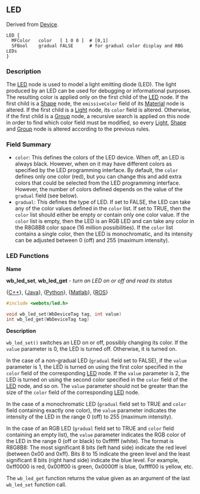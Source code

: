## LED

Derived from [Device](device.md).

```
LED {
  MFColor   color   [ 1 0 0 ]  # [0,1]
  SFBool    gradual FALSE      # for gradual color display and RBG LEDs
}
```

### Description

The [LED](#led) node is used to model a light emitting diode (LED). The light
produced by an LED can be used for debugging or informational purposes. The
resulting color is applied only on the first child of the [LED](#led) node. If
the first child is a [Shape](shape.md) node, the `emissiveColor` field of its
[Material](material.md) node is altered. If the first child is a
[Light](light.md) node, its `color` field is altered. Otherwise, if the first
child is a [Group](group.md) node, a recursive search is applied on this node in
order to find which color field must be modified, so every [Light](light.md),
[Shape](shape.md) and [Group](group.md) node is altered according to the
previous rules.

### Field Summary

- `color`: This defines the colors of the LED device. When off, an LED is always
black. However, when on it may have different colors as specified by the LED
programming interface. By default, the `color` defines only one color (red), but
you can change this and add extra colors that could be selected from the LED
programming interface. However, the number of colors defined depends on the
value of the `gradual` field (see below).
- `gradual`: This defines the type of LED. If set to FALSE, the LED can take any
of the color values defined in the `color` list. If set to TRUE, then the
`color` list should either be empty or contain only one color value. If the
`color` list is empty, then the LED is an RGB LED and can take any color in the
R8G8B8 color space (16 million possibilities). If the `color` list contains a
single color, then the LED is monochromatic, and its intensity can be adjusted
between 0 (off) and 255 (maximum intensity).

### LED Functions

**Name**

**wb\_led\_set**, **wb\_led\_get** - *turn an LED on or off and read its status*

{[C++](cpp-api.md#cpp_led)}, {[Java](java-api.md#java_led)}, {[Python](python-api.md#python_led)}, {[Matlab](matlab-api.md#matlab_led)}, {[ROS](ros-api.md)}

``` c
#include <webots/led.h>

void wb_led_set(WbDeviceTag tag, int value)
int wb_led_get(WbDeviceTag tag)
```

**Description**

`wb_led_set()` switches an LED on or off, possibly changing its color. If the
`value` parameter is 0, the LED is turned off. Otherwise, it is turned on.

In the case of a non-gradual LED (`gradual` field set to FALSE), if the `value`
parameter is 1, the LED is turned on using the first color specified in the
`color` field of the corresponding [LED](#led) node. If the `value` parameter is
2, the LED is turned on using the second color specified in the `color` field of
the [LED](#led) node, and so on. The `value` parameter should not be greater
than the size of the `color` field of the corresponding [LED](#led) node.

In the case of a monochromatic LED (`gradual` field set to TRUE and `color`
field containing exactly one color), the `value` parameter indicates the
intensity of the LED in the range 0 (off) to 255 (maximum intensity).

In the case of an RGB LED (`gradual` field set to TRUE and `color` field
containing an empty list), the `value` parameter indicates the RGB color of the
LED in the range 0 (off or black) to 0xffffff (white). The format is R8G8B8: The
most significant 8 bits (left hand side) indicate the red level (between 0x00
and 0xff). Bits 8 to 15 indicate the green level and the least significant 8
bits (right hand side) indicate the blue level. For example, 0xff0000 is red,
0x00ff00 is green, 0x0000ff is blue, 0xffff00 is yellow, etc.

The `wb_led_get` function returns the value given as an argument of the last
`wb_led_set` function call.
